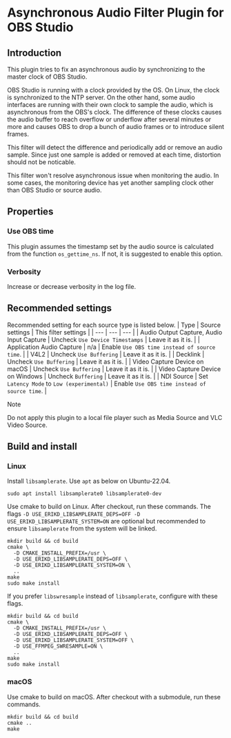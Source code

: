 # Asynchronous Audio Filter Plugin for OBS Studio

## Introduction

This plugin tries to fix an asynchronous audio by synchronizing to the master clock of OBS Studio.

OBS Studio is running with a clock provided by the OS.
On Linux, the clock is synchronized to the NTP server.
On the other hand, some audio interfaces are running with their own clock to sample the audio,
which is asynchronous from the OBS's clock.
The difference of these clocks causes the audio buffer to reach overflow or underflow after several minutes or more and
causes OBS to drop a bunch of audio frames or to introduce silent frames.

This filter will detect the difference and periodically add or remove an audio sample.
Since just one sample is added or removed at each time, distortion should not be noticable.

This filter won't resolve asynchronous issue when monitoring the audio.
In some cases, the monitoring device has yet another sampling clock other than OBS Studio or source audio.

## Properties

### Use OBS time

This plugin assumes the timestamp set by the audio source is calculated from the function `os_gettime_ns`.
If not, it is suggested to enable this option.

### Verbosity

Increase or decrease verbosity in the log file.

## Recommended settings

Recommended setting for each source type is listed below.
| Type | Source settings | This filter settings |
| --- | --- | --- |
| Audio Output Capture, Audio Input Capture | Uncheck `Use Device Timestamps` | Leave it as it is. |
| Application Audio Capture | n/a | Enable `Use OBS time instead of source time`. |
| V4L2 | Uncheck `Use Buffering` | Leave it as it is. |
| Decklink | Uncheck `Use Buffering` | Leave it as it is. |
| Video Capture Device on macOS | Uncheck `Use Buffering` | Leave it as it is. |
| Video Capture Device on Windows | Uncheck `Buffering` | Leave it as it is. |
| NDI Source | Set `Latency Mode` to `Low (experimental)` | Enable `Use OBS time instead of source time`. |

> [!NOTE]
> Do not apply this plugin to a local file player such as Media Source and VLC Video Source.

## Build and install
### Linux
Install `libsamplerate`. Use `apt` as below on Ubuntu-22.04.
```shell
sudo apt install libsamplerate0 libsamplerate0-dev
```

Use cmake to build on Linux. After checkout, run these commands.
The flags `-D USE_ERIKD_LIBSAMPLERATE_DEPS=OFF -D USE_ERIKD_LIBSAMPLERATE_SYSTEM=ON` are optional
but recommended to ensure `libsamplerate` from the system will be linked.
```shell
mkdir build && cd build
cmake \
  -D CMAKE_INSTALL_PREFIX=/usr \
  -D USE_ERIKD_LIBSAMPLERATE_DEPS=OFF \
  -D USE_ERIKD_LIBSAMPLERATE_SYSTEM=ON \
  ..
make
sudo make install
```

If you prefer `libswresample` instead of `libsamplerate`, configure with these flags.
```shell
mkdir build && cd build
cmake \
  -D CMAKE_INSTALL_PREFIX=/usr \
  -D USE_ERIKD_LIBSAMPLERATE_DEPS=OFF \
  -D USE_ERIKD_LIBSAMPLERATE_SYSTEM=OFF \
  -D USE_FFMPEG_SWRESAMPLE=ON \
  ..
make
sudo make install
```

### macOS
Use cmake to build on macOS. After checkout with a submodule, run these commands.
```shell
mkdir build && cd build
cmake ..
make
```
